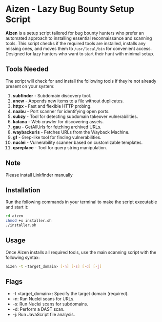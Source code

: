 # Aizen - Lazy Bug Bounty Setup Script

**Aizen** is a setup script tailored for bug bounty hunters who prefer an automated approach to installing essential reconnaissance and scanning tools. This script checks if the required tools are installed, installs any missing ones, and moves them to `/usr/local/bin` for convenient access. Designed for lazy hunters who want to start their hunt with minimal setup.

## Tools Needed

The script will check for and install the following tools if they’re not already present on your system:

1. **subfinder** - Subdomain discovery tool.
2. **anew** - Appends new items to a file without duplicates.
3. **httpx** - Fast and flexible HTTP probing.
4. **naabu** - Port scanner for identifying open ports.
5. **subzy** - Tool for detecting subdomain takeover vulnerabilities.
6. **katana** - Web crawler for discovering assets.
7. **gau** - GetAllUrls for fetching archived URLs.
8. **waybackurls** - Fetches URLs from the Wayback Machine.
9. **gf** - Grep-like tool for finding vulnerabilities.
10. **nuclei** - Vulnerability scanner based on customizable templates.
11. **qsreplace** - Tool for query string manipulation.

## Note
Please install Linkfinder manually

## Installation

Run the following commands in your terminal to make the script executable and start it:

```bash
cd aizen
chmod +x installer.sh
./installer.sh
```
## Usage

Once Aizen installs all required tools, use the main scanning script with the following syntax:

```bash
aizen -t <target_domain> [-n] [-s] [-d] [-j]
```
## Flags

* -t <target_domain>: Specify the target domain (required).
* -n: Run Nuclei scans for URLs.
* -s: Run Nuclei scans for subdomains.
* -d: Perform a DAST scan.
* -j: Run JavaScript file analysis.


